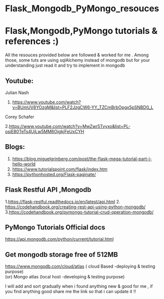 # Flask_Mongodb_PyMongo_resouces


Flask,Mongodb,PyMongo tutorials & references :)
===========================================
All the resouces provided below are followed & worked for me . Among those, some tuts are using sqlAlchemy instead of mongodb but for your understanding just read it and try to implement in mongodb 


Youtube:
--------
  Julian Nash

 1. https://www.youtube.com/watch?v=BUmUV8YOzgM&list=PLF2JzgCW6-YY_TZCmBrbOpgx5pSNBD0_L

 Corey Schafer

 2.https://www.youtube.com/watch?v=MwZwr5Tvyxo&list=PL-osiE80TeTs4UjLw5MM6OjgkjFeUxCYH

Blogs:
------
1. https://blog.miguelgrinberg.com/post/the-flask-mega-tutorial-part-i-hello-world
2. https://www.tutorialspoint.com/flask/index.htm
3. https://pythonhosted.org/Flask-paginate/



Flask Restful API ,Mongodb
----------------
1.https://flask-restful.readthedocs.io/en/latest/api.html
2. https://codehandbook.org/creating-rest-api-using-python-mongodb/
3.https://codehandbook.org/pymongo-tutorial-crud-operation-mongodb/


PyMongo Tutorials Official docs
-------------------------------
https://api.mongodb.com/python/current/tutorial.html


Get mongodb storage free  of 512MB
---------------------------------

https://www.mongodb.com/cloud/atlas  ( cloud Based -deploying & testing purpose)  
	(or)
Mongo atlas (local host -developing & testing purpose) 

I will add and sort gradually when i found anything new & good for me , if you find anything good 
share me the link so that i can update it !! 


